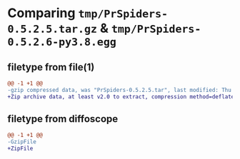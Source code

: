 # Comparing `tmp/PrSpiders-0.5.2.5.tar.gz` & `tmp/PrSpiders-0.5.2.6-py3.8.egg`

## filetype from file(1)

```diff
@@ -1 +1 @@
-gzip compressed data, was "PrSpiders-0.5.2.5.tar", last modified: Thu Jun  8 09:10:06 2023, max compression
+Zip archive data, at least v2.0 to extract, compression method=deflate
```

## filetype from diffoscope

```diff
@@ -1 +1 @@
-GzipFile
+ZipFile
```

